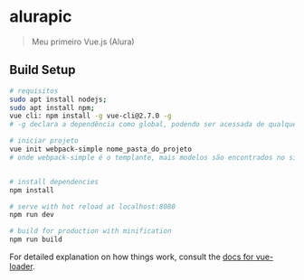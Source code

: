 # alurapic

> Meu primeiro Vue.js (Alura)

## Build Setup

``` bash
# requisitos
sudo apt install nodejs;
sudo apt install npm;
vue cli: npm install -g vue-cli@2.7.0 -g
# -g declara a dependência como global, podendo ser acessada de qualquer pasta

# iniciar projeto 
vue init webpack-simple nome_pasta_do_projeto
# onde webpack-simple é o templante, mais modelos são encontrados no site


# install dependencies
npm install

# serve with hot reload at localhost:8080
npm run dev

# build for production with minification
npm run build
```

For detailed explanation on how things work, consult the [docs for vue-loader](http://vuejs.github.io/vue-loader).
